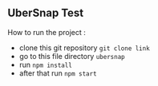 ## UberSnap Test

How to run the project :
- clone this git repository `git clone link`
- go to this file directory `ubersnap`
- run `npm install`
- after that run `npm start`

 